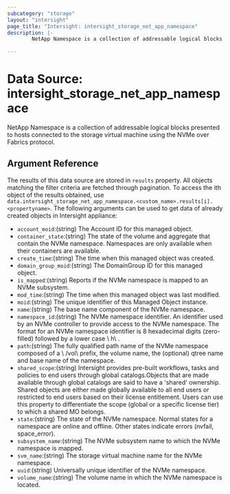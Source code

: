 ```yaml
---
subcategory: "storage"
layout: "intersight"
page_title: "Intersight: intersight_storage_net_app_namespace"
description: |-
        NetApp Namespace is a collection of addressable logical blocks presented to hosts connected to the storage virtual machine using the NVMe over Fabrics protocol.

---
```


# Data Source: intersight_storage_net_app_namespace
NetApp Namespace is a collection of addressable logical blocks presented to hosts connected to the storage virtual machine using the NVMe over Fabrics protocol.
## Argument Reference
The results of this data source are stored in `results` property.
All objects matching the filter criteria are fetched through pagination.
To access the ith object of the results obtained, use `data.intersight_storage_net_app_namespace.<custom_name>.results[i].<propertyname>`.
The following arguments can be used to get data of already created objects in Intersight appliance:
* `account_moid`:(string) The Account ID for this managed object. 
* `container_state`:(string) The state of the volume and aggregate that contain the NVMe namespace. Namespaces are only available when their containers are available. 
* `create_time`:(string) The time when this managed object was created. 
* `domain_group_moid`:(string) The DomainGroup ID for this managed object. 
* `is_mapped`:(string) Reports if the NVMe namespace is mapped to an NVMe subsystem. 
* `mod_time`:(string) The time when this managed object was last modified. 
* `moid`:(string) The unique identifier of this Managed Object instance. 
* `name`:(string) The base name component of the NVMe namespace. 
* `namespace_id`:(string) The NVMe namespace identifier. An identifier used by an NVMe controller to provide access to the NVMe namespace. The format for an NVMe namespace identifier is 8 hexadecimal digits (zero-filled) followed by a lower case \ h\ . 
* `path`:(string) The fully qualified path name of the NVMe namespace composed of a \ /vol\  prefix, the volume name, the (optional) qtree name and base name of the namespace. 
* `shared_scope`:(string) Intersight provides pre-built workflows, tasks and policies to end users through global catalogs.Objects that are made available through global catalogs are said to have a 'shared' ownership. Shared objects are either made globally available to all end users or restricted to end users based on their license entitlement. Users can use this property to differentiate the scope (global or a specific license tier) to which a shared MO belongs. 
* `state`:(string) The state of the NVMe namespace. Normal states for a namespace are online and offline. Other states indicate errors (nvfail, space_error). 
* `subsystem_name`:(string) The NVMe subsystem name to which the NVMe namespace is mapped. 
* `svm_name`:(string) The storage virtual machine name for the NVMe namespace. 
* `uuid`:(string) Universally unique identifier of the NVMe namespace. 
* `volume_name`:(string) The volume name in which the NVMe namespace is located. 
 
